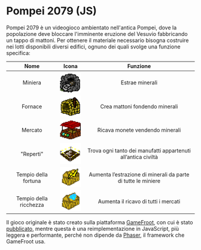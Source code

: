 # Pompei 2079 (JS)
Pompei 2079 è un videogioco ambientato nell'antica Pompei, dove la popolazione deve bloccare l'imminente eruzione del Vesuvio fabbricando un tappo di mattoni. Per ottenere il materiale necessario bisogna costruire nei lotti disponibili diversi edifici, ognuno dei quali svolge una funzione specifica:

|Nome                  |Icona                          |Funzione                                                     |
|:--------------------:|:-----------------------------:|:-----------------------------------------------------------:|
|Miniera               |![](img/Miniera.png)           |Estrae minerali                                              |
|Fornace               |![](img/Fornace.png)           |Crea mattoni fondendo minerali                               |
|Mercato               |![](img/Mercato.png)           |Ricava monete vendendo minerali                              |
|"Reperti"             |![](img/Reperti.png)           |Trova ogni tanto dei manufatti appartenuti all’antica civiltà|
|Tempio della fortuna  |![](img/Tempio%20Fortuna.png)  |Aumenta l’estrazione di minerali da parte di tutte le miniere|
|Tempio della ricchezza|![](img/Tempio%20Ricchezza.png)|Aumenta il ricavo di tutti i mercati                         |

Il gioco originale è stato creato sulla piattaforma [GameFroot](https://make.gamefroot.com/), con cui è stato [pubblicato](https://storage.googleapis.com/users.gamefroot.com/4767966/game/629474/1682024123745.html), mentre questa è una reimplementazione in JavaScript, più leggera e performante, perché non dipende da [Phaser](https://phaser.io/), il framework che GameFroot usa.
